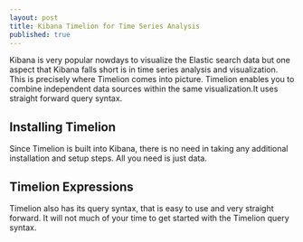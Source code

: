 ```yaml
---
layout: post
title: Kibana Timelion for Time Series Analysis
published: true
---
```

Kibana is very popular nowdays to visualize the Elastic search data but one aspect that Kibana falls short is in time series analysis and visualization. 
This is precisely where Timelion comes into picture. 
Timelion enables you to combine independent data sources within the same visualization.It uses straight forward query syntax. 

## Installing Timelion 
Since Timelion is built into Kibana, there is no need in taking any additional installation and setup steps. All you need is just data. 

## Timelion Expressions 
Timelion also has its query syntax, that is easy to use and very straight forward. It will not much of your time to get started with the Timelion query syntax. 

